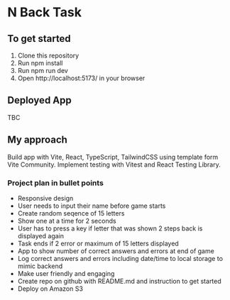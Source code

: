 # N Back Task


## To get started
1. Clone this repository
2. Run npm install
3. Run npm run dev
4. Open http://localhost:5173/ in your browser


## Deployed App
TBC

## My approach
Build app with Vite, React, TypeScript, TailwindCSS using template form Vite Community.
Implement testing with Vitest and React Testing Library.

### Project plan in bullet points

* Responsive design
* User needs to input their name before game starts
* Create random seqence of 15 letters
* Show one at a time for 2 seconds
* User has to press a key if letter that was shown 2 steps back is displayed again
* Task ends if 2 error or maximum of 15 letters displayed
* App to show number of correct answers and errors at end of game
* Log correct answers and errors including date/time to local storage to mimic backend
* Make user friendly and engaging
* Create repo on github with README.md and instruction to get started
* Deploy on Amazon S3


